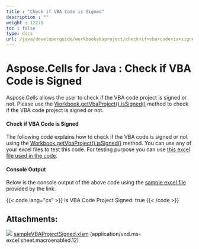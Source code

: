 ```yaml
---
title : "Check if VBA Code is Signed" 
description : "" 
weight : 12270 
toc : false
type: docs
url: /java/developerguide/workbookvbaproject/check+if+vba+code+is+signed/
---
```


# Aspose.Cells for Java : Check if VBA Code is Signed


Aspose.Cells allows the user to check if the VBA code project is signed or not. Please use the [Workbook.getVbaProject().isSigned()](https://apireference.aspose.com/java/cells/com.aspose.cells/vbaproject#IsSigned) method to check if the VBA code project is signed or not.

#### Check if VBA Code is Signed

The following code explains how to check if the VBA code is signed or not using the [Workbook.getVbaProject().isSigned()](https://apireference.aspose.com/java/cells/com.aspose.cells/vbaproject#IsSigned) method. You can use any of your excel files to test this code. For testing purpose you can use [this excel file used in the code](https://docs2.aspose.com/cells/java/attachments/5276094/5472500.xlsm).

#### Console Output

Below is the console output of the above code using the [sample excel file](https://docs2.aspose.com/cells/java/attachments/5276094/5472500.xlsm) provided by the link.

{{< code lang="cs" >}}
Is VBA Code Project Signed: true
{{< /code >}}

## Attachments:

![](https://docs2.aspose.com/cells/java/images/icons/bullet_blue.gif) [sampleVBAProjectSigned.xlsm](https://docs2.aspose.com/cells/java/attachments/5276094/5472500.xlsm) (application/vnd.ms-excel.sheet.macroenabled.12)  

